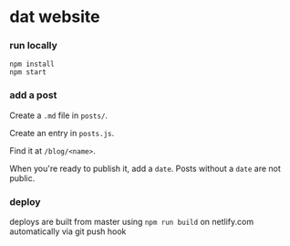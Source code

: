 # dat website

### run locally

```
npm install
npm start
```

### add a post

Create a `.md` file in `posts/`.

Create an entry in `posts.js`.

Find it at `/blog/<name>`.

When you're ready to publish it, add a `date`. Posts without a `date` are not public.

### deploy

deploys are built from master using `npm run build` on netlify.com automatically via git push hook
